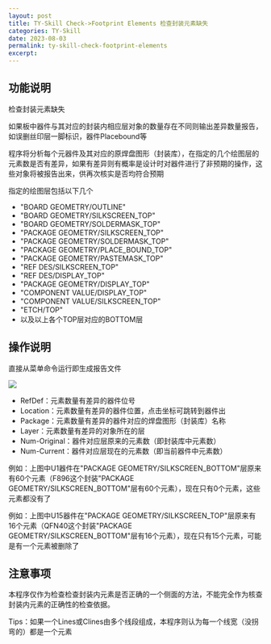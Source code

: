 ```yaml
---
layout: post
title: TY-Skill Check->Footprint Elements 检查封装元素缺失
categories: TY-Skill
date: 2023-08-03
permalink: ty-skill-check-footprint-elements
excerpt: 
---
```


## 功能说明

检查封装元素缺失

如果板中器件与其对应的封装内相应层对象的数量存在不同则输出差异数量报告，如误删丝印层一脚标识，器件Placebound等

程序将分析每个元器件及其对应的原焊盘图形（封装库），在指定的几个绘图层的元素数是否有差异，如果有差异则有概率是设计时对器件进行了非预期的操作，这些对象将被报告出来，供再次核实是否均符合预期

指定的绘图层包括以下几个

*   "BOARD GEOMETRY/OUTLINE"
*   "BOARD GEOMETRY/SILKSCREEN\_TOP"
*   "BOARD GEOMETRY/SOLDERMASK\_TOP"
*   "PACKAGE GEOMETRY/SILKSCREEN\_TOP"
*   "PACKAGE GEOMETRY/SOLDERMASK\_TOP"
*   "PACKAGE GEOMETRY/PLACE\_BOUND\_TOP"
*   "PACKAGE GEOMETRY/PASTEMASK\_TOP"
*   "REF DES/SILKSCREEN\_TOP"
*   "REF DES/DISPLAY\_TOP"
*   "PACKAGE GEOMETRY/DISPLAY\_TOP"
*   "COMPONENT VALUE/DISPLAY\_TOP"
*   "COMPONENT VALUE/SILKSCREEN\_TOP"
*   "ETCH/TOP"
*   以及以上各个TOP层对应的BOTTOM层

## 操作说明

直接从菜单命令运行即生成报告文件

![](https://a1024.synology.me/images/blog/2023/blog2022/Footprint%20Elements.jpg)

*   RefDef：元素数量有差异的器件位号
*   Location：元素数量有差异的器件位置，点击坐标可跳转到器件出
*   Package：元素数量有差异的器件对应的焊盘图形（封装库）名称
*   Layer：元素数量有差异的对象所在的层
*   Num-Original：器件对应层原来的元素数（即封装库中元素数）
*   Num-Current：器件对应层现在的元素数（即当前器件中元素数）

例如：上图中U1器件在"PACKAGE GEOMETRY/SILKSCREEN\_BOTTOM"层原来有60个元素（F896这个封装"PACKAGE GEOMETRY/SILKSCREEN\_BOTTOM"层有60个元素），现在只有0个元素，这些元素都没有了

例如：上图中U15器件在"PACKAGE GEOMETRY/SILKSCREEN\_TOP"层原来有16个元素（QFN40这个封装"PACKAGE GEOMETRY/SILKSCREEN\_BOTTOM"层有16个元素），现在只有15个元素，可能是有一个元素被删除了

## 注意事项

本程序仅作为检查检查封装内元素是否正确的一个侧面的方法，不能完全作为核查封装内元素的正确性的检查依据。

Tips：如果一个Lines或Clines由多个线段组成，本程序则认为每一个线宽（没拐弯的）都是一个元素